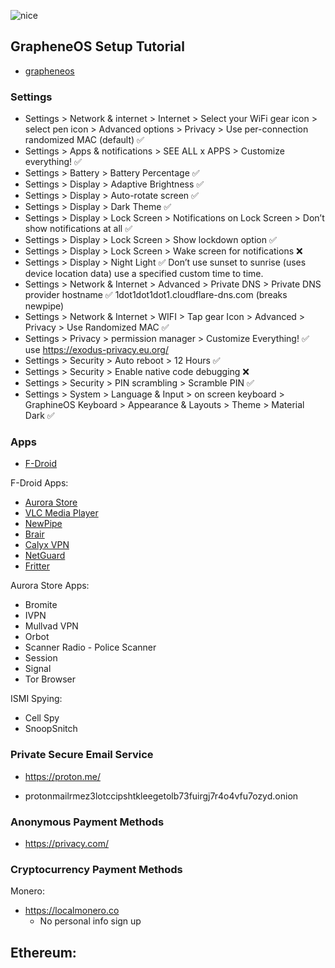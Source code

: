 ![nice](https://user-images.githubusercontent.com/53458032/184572773-c8666341-1c71-4594-9470-c208e536d12d.jpg)

## GrapheneOS Setup Tutorial

- [grapheneos](https://grapheneos.org/)

### Settings

- Settings > Network & internet > Internet > Select your WiFi gear icon > select pen icon > Advanced options > Privacy > Use per-connection randomized MAC (default) ✅
- Settings > Apps & notifications > SEE ALL x APPS > Customize everything! ✅
- Settings > Battery > Battery Percentage ✅
- Settings > Display > Adaptive Brightness ✅
- Settings > Display > Auto-rotate screen ✅
- Settings > Display > Dark Theme ✅
- Settings > Display > Lock Screen > Notifications on Lock Screen > Don’t show notifications at all ✅
- Settings > Display > Lock Screen > Show lockdown option ✅
- Settings > Display > Lock Screen > Wake screen for notifications ❌
- Settings > Display > Night Light ✅ Don’t use sunset to sunrise (uses device location data) use a specified custom time to time.
- Settings > Network & Internet > Advanced > Private DNS > Private DNS provider hostname ✅ 1dot1dot1dot1.cloudflare-dns.com (breaks newpipe)
- Settings > Network & Internet > WIFI > Tap gear Icon > Advanced > Privacy > Use Randomized MAC ✅
- Settings > Privacy > permission manager > Customize Everything! ✅ use https://exodus-privacy.eu.org/
- Settings > Security > Auto reboot > 12 Hours ✅
- Settings > Security > Enable native code debugging ❌
- Settings > Security > PIN scrambling > Scramble PIN ✅
- Settings > System > Language & Input > on screen keyboard > GraphineOS Keyboard > Appearance & Layouts > Theme > Material Dark ✅

### Apps

- [F-Droid](https://f-droid.org/)

F-Droid Apps:
- [Aurora Store](https://f-droid.org/en/packages/com.aurora.store/)
- [VLC Media Player](https://f-droid.org/en/packages/org.videolan.vlc/)
- [NewPipe](https://f-droid.org/en/packages/org.schabi.newpipe/)
- [Brair](https://f-droid.org/en/packages/org.briarproject.briar.android/)
- [Calyx VPN](https://f-droid.org/en/packages/org.calyxinstitute.vpn/)
- [NetGuard](https://f-droid.org/en/packages/eu.faircode.netguard/)
- [Fritter](https://f-droid.org/en/packages/com.jonjomckay.fritter/)

Aurora Store Apps:
- Bromite
- IVPN
- Mullvad VPN
- Orbot
- Scanner Radio - Police Scanner
- Session
- Signal
- Tor Browser

ISMI Spying:
- Cell Spy
- SnoopSnitch

### Private Secure Email Service
- https://proton.me/
 * protonmailrmez3lotccipshtkleegetolb73fuirgj7r4o4vfu7ozyd.onion

### Anonymous Payment Methods
- https://privacy.com/

### Cryptocurrency Payment Methods
Monero:
- https://localmonero.co
  * No personal info sign up

Ethereum:
- 
